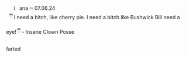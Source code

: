 ⠀⠀꒰⠀ana ෆ 07.06.24
  ⠀   
       ⠀ྀི I need a bitch, like cherry pie. I need a bitch like Bushwick Bill need a eye! ྀི - Insane Clown Posse 
    
   farted
    
